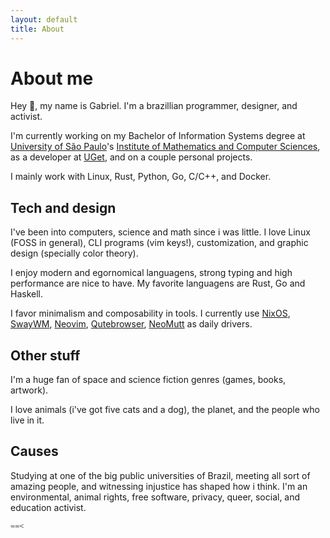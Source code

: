 ```yaml
---
layout: default
title: About
---
```


# About me

Hey 👋, my name is Gabriel. I'm a brazillian programmer, designer, and activist.

I'm currently working on my Bachelor of Information Systems degree at [University of São Paulo](https://usp.br)'s [Institute of Mathematics and Computer Sciences](https://www.icmc.usp.br/en/), as a developer at [UGet](https://br.linkedin.com/company/u-get), and on a couple personal projects.

I mainly work with Linux, Rust, Python, Go, C/C++, and Docker.

## Tech and design

I've been into computers, science and math since i was little. I love Linux (FOSS in general), CLI programs (vim keys!), customization, and graphic design (specially color theory).

I enjoy modern and egornomical languagens, strong typing and high performance are nice to have. My favorite languagens are Rust, Go and Haskell.

I favor minimalism and composability in tools. I currently use [NixOS](https://nixos.org), [SwayWM](https://swaywm.org/), [Neovim](https://neovim.io), [Qutebrowser](https://qutebrowser.org), [NeoMutt](https://neomutt.org/) as daily drivers.

## Other stuff

I'm a huge fan of space and science fiction genres (games, books, artwork).

I love animals (i've got five cats and a dog), the planet, and the people who live in it.

## Causes

Studying at one of the big public universities of Brazil, meeting all sort of amazing people, and witnessing injustice has shaped how i think. I'm an environmental, animal rights, free software, privacy, queer, social, and education activist.

```haskell
==<
```
